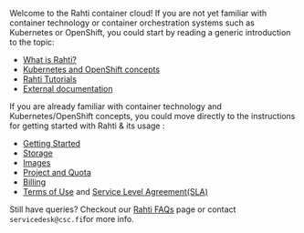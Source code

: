 Welcome to the Rahti container cloud! If you are not yet
familiar with container technology or container orchestration systems such as
Kubernetes or OpenShift, you could start by reading a generic introduction to
the topic:

  * [What is Rahti?](/cloud/rahti/rahti-what-is/)
  * [Kubernetes and OpenShift concepts](/cloud/rahti/concepts/)
  * [Rahti Tutorials](/cloud/rahti/tutorials/)
  * [External documentation ](/cloud/rahti/ext_docs/)


If you are already familiar with container technology and Kubernetes/OpenShift concepts,
you could move directly to the instructions for getting started with Rahti & its usage :

  * [Getting Started](/cloud/rahti/access/)
  * [Storage](/cloud/rahti/storage/options/)
  * [Images](/cloud/rahti/images/overview/)
  * [Project and Quota](/cloud/rahti/usage/projects_and_quota/)
  * [Billing](/cloud/rahti/billing/)
  * [Terms of Use](/cloud/rahti/agreements/terms_of_use.md) and [Service Level Agreement(SLA)](/cloud/rahti/agreements/sla.md)

Still have queries? Checkout our [Rahti FAQs](/support/faq/#pouta) page or contact `servicedesk@csc.fi`for more info.  

